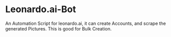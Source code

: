 # Leonardo.ai-Bot
An Automation Script for leonardo.ai, it can create Accounts, and scrape the generated Pictures. This is good for Bulk Creation.
